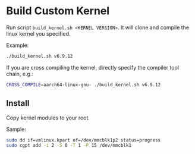 # Build Custom Kernel

Run script `build_kernel.sh <KERNEL VERSION>`. It will clone and compile the linux kernel you specified.

Example:

```bash
./build_kernel.sh v6.9.12
```


If you are cross compiling the kernel, directly specify the compiler tool chain, e.g.:

```bash
CROSS_COMPILE=aarch64-linux-gnu- ./build_kernel.sh v6.9.12
```

## Install

Copy kernel modules to your root.

Sample:

```bash
sudo dd if=vmlinux.kpart of=/dev/mmcblk1p2 status=progress
sudo cgpt add -i 2 -S 0 -T 1 -P 15 /dev/mmcblk1
```
